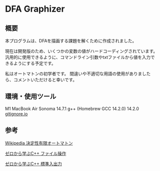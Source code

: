 # DFA Graphizer

## 概要

本プログラムは、DFAを描画する課題を解くために作成されました。

現在は開発版のため、いくつかの変数の値がハードコーディングされています。
汎用的に使用できるように、コマンドライン引数やtxtファイルから値を入力できるようにする予定です。

私はオートマトンの初学者です。
間違いや不適切な用語の使用がありましたら、コメントいただけると幸いです。

## 環境・使用ツール

M1 MacBook Air Sonoma 14.7.1
g++ (Homebrew GCC 14.2.0) 14.2.0
[gitignore.io](https://www.toptal.com/developers/gitignore)

## 参考

[Wikipedia 決定性有限オートマトン](https://ja.wikipedia.org/wiki/%E6%B1%BA%E5%AE%9A%E6%80%A7%E6%9C%89%E9%99%90%E3%82%AA%E3%83%BC%E3%83%88%E3%83%9E%E3%83%88%E3%83%B3)

[ゼロから学ぶC++ ファイル操作](https://rinatz.github.io/cpp-book/ch05-02-file-operations/)

[ゼロから学ぶC++ 標準入出力](https://rinatz.github.io/cpp-book/ch05-01-standard-inout/#_3)

